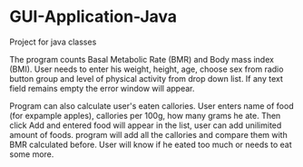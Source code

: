 # GUI-Application-Java
Project for java classes

The program counts Basal Metabolic Rate (BMR) and Body mass index (BMI). 
User needs to enter his weight, height, age, choose sex from radio button group and level of physical activity from drop down list.
If any text field remains empty the error window will appear.

Program can also calculate user's eaten callories. User enters name of food (for expample apples), callories per 100g, how many grams he ate.
Then click Add and entered food will appear in the list, user can add unilimited amount of foods.
program will add all the callories and compare them with BMR calculated before.
User will know if he eated too much or needs to eat some more.
